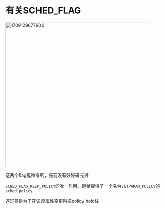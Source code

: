 # 有关SCHED_FLAG
<img width="458" alt="1709129677600" src="https://github.com/Rust401/OS-kernel-dev-config/assets/31315527/1530a6ec-324f-4f8d-94d0-2f1e4d857bd4">

这两个flag挺神奇的，先前没有好好研究过

`SCHED_FLAG_KEEP_POLICY`的唯一作用，是给提供了一个名为`SETPARAM_POLICY`的`sched_policy`

这玩意是为了在调度属性变更时把policy hold住
